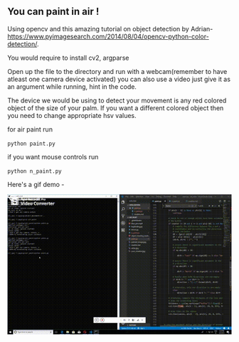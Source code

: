 ## You can paint in air !
Using opencv and this amazing tutorial on object detection by Adrian- https://www.pyimagesearch.com/2014/08/04/opencv-python-color-detection/.

You would require to install cv2, argparse

Open up the file to the directory and run with a webcam(remember to have atleast one camera device activated) you can also use a video just give it as an argument while running, hint in the code.

The device we would be using to detect your movement is any red colored object of the size of your palm.
If you want a different colored object then you need to change appropriate hsv values.

for air paint run

`python paint.py`

if you want mouse controls run

`python n_paint.py`

Here's a gif demo -

![demo.gif](demo.gif)
